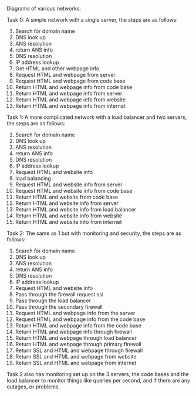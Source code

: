 Diagrams of various networks:

Task 0: A simple network with a single server,
the steps are as follows:
1. Search for domain name
2. DNS look up
3. ANS resolution
4. return ANS info
5. DNS resolution
6. IP address lookup
7. Get HTML and other webpage info
8. Request HTML and webpage from server
9. Request HTML and webpage from code base
10. Return HTML and webpage info from code base
11. Return HTML and webpage info from server
12. Return HTML and webpage info from website
13. Return HTML and webpage info from internet

Task 1: A more complicated network with a load balancer and two servers,
the steps are as follows:
1. Search for domain name
2. DNS look up
3. ANS resolution
4. return ANS info
5. DNS resolution
6. IP address lookup
7. Request HTML and website info
8. load balancing
9. Request HTML and website info from server
10. Request HTML and website info from code base
11. Return HTML and website from code base
12. Return HTML and website info from server
13. Return HTML and website info from load balancer
14. Return HTML and website info from website
15. Return HTML and website info from internet

Task 2: The same as 1 but with monitoring and security,
the steps are as follows:
1. Search for domain name
2. DNS look up
3. ANS resolution
4. return ANS info
5. DNS resolution
6. IP address lookup
7. Request HTML and website info
8. Pass through the firewall request ssl
9. Pass through the load balancer
10. Pass through the secondary firewall
11. Request HTML and webpage info from the server
12. Request HTML and webpage info from the code base
13. Return HTML and webpage info from the code base
14. Return HTML and webpage info through firewall
15. Return HTML and webpage through load balancer
16. Return HTML and webpage through primary firewall
17. Return SSL and HTML and webpage through firewall
18. Return SSL and HTML and webpage from website
19. Return SSL and HTML and webpage from internet

Task 2 also has monitoring set up on the 3 servers, 
the code bases and the load balancer to 
monitor things like queries per second, 
and if there are any outages, or problems.
